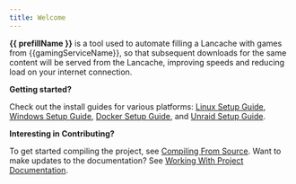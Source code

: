 ```yaml
---
title: Welcome
---
```


**{{ prefillName }}** is a tool used to automate filling a Lancache with games from {{gamingServiceName}}, so that subsequent downloads for the same content will be served from the Lancache, improving speeds and reducing load on your internet connection.

**Getting started?**

Check out the install guides for various platforms: [Linux Setup Guide](install-guides/Linux-Setup-Guide.md), [Windows Setup Guide](install-guides/Windows-Setup-Guide.md), [Docker Setup Guide](install-guides/Docker-Setup-Guide.md), and [Unraid Setup Guide](install-guides/Unraid-Setup-Guide.md).

**Interesting in Contributing?**

To get started compiling the project, see [Compiling From Source](dev-guides/Compiling-from-source.md).
Want to make updates to the documentation? See [Working With Project Documentation](dev-guides/mkdocs-setup.md).
